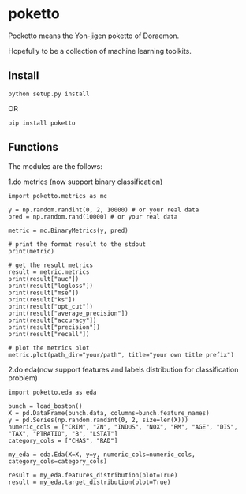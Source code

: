 # poketto
Pocketto means the Yon-jigen poketto of Doraemon.

Hopefully to be a collection of machine learning toolkits.

## Install
```
python setup.py install
```
OR
```
pip install poketto
```

## Functions

The modules are the follows:

1.do metrics (now support binary classification)

```
import poketto.metrics as mc

y = np.random.randint(0, 2, 10000) # or your real data
pred = np.random.rand(10000) # or your real data

metric = mc.BinaryMetrics(y, pred)

# print the format result to the stdout
print(metric)

# get the result metrics
result = metric.metrics
print(result["auc"])
print(result["logloss"])
print(result["mse"])
print(result["ks"])
print(result["opt_cut"])
print(result["average_precision"])
print(result["accuracy"])
print(result["precision"])
print(result["recall"])

# plot the metrics plot
metric.plot(path_dir="your/path", title="your own title prefix")
```

2.do eda(now support features and labels distribution for classification problem)
```
import poketto.eda as eda

bunch = load_boston()
X = pd.DataFrame(bunch.data, columns=bunch.feature_names)
y = pd.Series(np.random.randint(0, 2, size=len(X)))
numeric_cols = ["CRIM", "ZN", "INDUS", "NOX", "RM", "AGE", "DIS", "TAX", "PTRATIO", "B", "LSTAT"]
category_cols = ["CHAS", "RAD"]

my_eda = eda.Eda(X=X, y=y, numeric_cols=numeric_cols, category_cols=category_cols)

result = my_eda.features_distribution(plot=True)
result = my_eda.target_distribution(plot=True)
```

